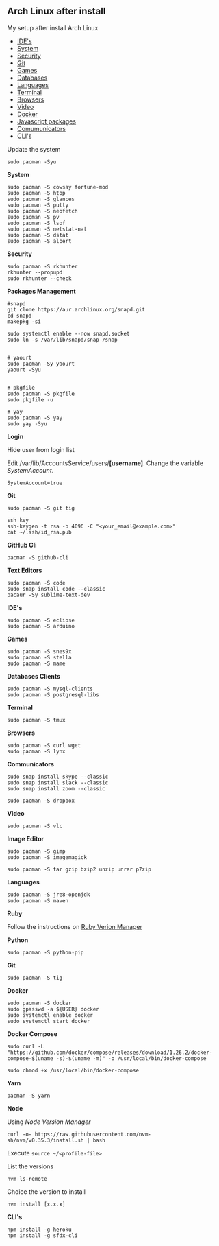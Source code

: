 ## Arch Linux after install
My setup after install Arch Linux

- [IDE's](#ides)
- [System](#system)
- [Security](#security)
- [Git](#git)
- [Games](#games)
- [Databases](#databases)
- [Languages](#languages)
- [Terminal](#terminal)
- [Browsers](#browser)
- [Video](#video)
- [Docker](#docker)
- [Javascript packages](#jspackage)
- [Comumunicators](#communicators)
- [CLI's](#cli)


<a id="system"></a>
Update the system
```shell
sudo pacman -Syu
```

<a id="system"></a>
**System**
```shell
sudo pacman -S cowsay fortune-mod
sudo pacman -S htop
sudo pacman -S glances
sudo pacman -S putty
sudo pacman -S neofetch
sudo pacman -S pv
sudo pacman -S lsof
sudo pacman -S netstat-nat
sudo pacman -S dstat
sudo pacman -S albert
```

<a id="security"></a>
**Security**
```shell
sudo pacman -S rkhunter
rkhunter --propupd
sudo rkhunter --check
```

<a id="packages"></a>
**Packages Management**
```shell
#snapd
git clone https://aur.archlinux.org/snapd.git
cd snapd
makepkg -si

sudo systemctl enable --now snapd.socket
sudo ln -s /var/lib/snapd/snap /snap


# yaourt
sudo pacman -Sy yaourt
yaourt -Syu


# pkgfile
sudo pacman -S pkgfile
sudo pkgfile -u

# yay
sudo pacman -S yay
sudo yay -Syu
```

**Login**

Hide user from login list

Edit /var/lib/AccountsService/users/**[username]**. Change the variable _SystemAccount_.
```
SystemAccount=true
```
<a id="git"></a>
**Git**
```
sudo pacman -S git tig

ssh key
ssh-keygen -t rsa -b 4096 -C "<your_email@example.com>"
cat ~/.ssh/id_rsa.pub
```

**GitHub Cli**
```shell
pacman -S github-cli
```

**Text Editors**
```
sudo pacman -S code
sudo snap install code --classic
pacaur -Sy sublime-text-dev
```

<a id="ides"></a>
**IDE's**
```
sudo pacman -S eclipse
sudo pacman -S arduino
```

<a id="games"></a>
**Games**
```shell
sudo pacman -S snes9x
sudo pacman -S stella
sudo pacman -S mame
```

<a id="databases"></a>
**Databases Clients**
```
sudo pacman -S mysql-clients
sudo pacman -S postgresql-libs
```

<a id="terminal"></a>
**Terminal**
```
sudo pacman -S tmux
```

<a id="browser"></a>
**Browsers**
```shell
sudo pacman -S curl wget
sudo pacman -S lynx
```

<a id="communicators"></a>
**Communicators**
```shell
sudo snap install skype --classic 
sudo snap install slack --classic 
sudo snap install zoom --classic 
```

```shell
sudo pacman -S dropbox 
```

<a id="video"></a>
**Video**
```shell
sudo pacman -S vlc
```

**Image Editor**
```
sudo pacman -S gimp
sudo pacman -S imagemagick
```

```
sudo pacman -S tar gzip bzip2 unzip unrar p7zip
```

**Languages**
```
sudo pacman -S jre8-openjdk
sudo pacman -S maven
```

**Ruby**

Follow the instructions on [Ruby Verion Manager](https://rvm.io/rvm/install)


**Python**
```
sudo pacman -S python-pip
```

**Git**
```
sudo pacman -S tig
```

<a id="docker"></a>
**Docker**
```shell
sudo pacman -S docker
sudo gpasswd -a ${USER} docker
sudo systemctl enable docker
sudo systemctl start docker
```

**Docker Compose**
```shell
sudo curl -L "https://github.com/docker/compose/releases/download/1.26.2/docker-compose-$(uname -s)-$(uname -m)" -o /usr/local/bin/docker-compose

sudo chmod +x /usr/local/bin/docker-compose
```

<a id="jspackage"></a>
**Yarn**
```shell
pacman -S yarn
```

**Node**

Using _Node Version Manager_
```shell
curl -o- https://raw.githubusercontent.com/nvm-sh/nvm/v0.35.3/install.sh | bash
```

Execute  `source ~/<profile-file>`

List the versions
```
nvm ls-remote
```

Choice the version to install
```
nvm install [x.x.x]
```

<a id="cli"></a>
**CLI's**
```shell
npm install -g heroku
npm install -g sfdx-cli
```

